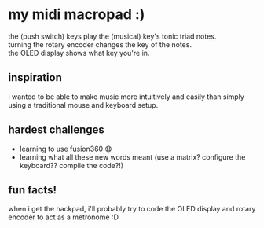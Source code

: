 # my midi macropad :)
the (push switch) keys play the (musical) key's tonic triad notes. <br> turning the rotary encoder changes the key of the notes. <br> the OLED display shows what key you're in.

## inspiration 
i wanted to be able to make music more intuitively and easily than simply using a traditional mouse and keyboard setup.
## hardest challenges
- learning to use fusion360 😧
- learning what all these new words meant (use a matrix? configure the keyboard?? compile the code?!)

## fun facts!
when i get the hackpad, i'll probably try to code the OLED display and rotary encoder to act as a metronome :D

